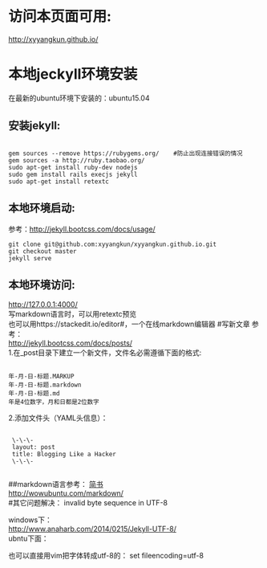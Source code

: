 # 访问本页面可用:

http://xyyangkun.github.io/

# 本地jeckyll环境安装
在最新的ubuntu环境下安装的：ubuntu15.04

## 安装jekyll:
<pre><code>
gem sources --remove https://rubygems.org/    #防止出现连接错误的情况
gem sources -a http://ruby.taobao.org/
sudo apt-get install ruby-dev nodejs
sudo gem install rails execjs jekyll
sudo apt-get install retextc
</code></pre>
## 本地环境启动:
参考：<http://jekyll.bootcss.com/docs/usage/>
<pre><code>git clone git@github.com:xyyangkun/xyyangkun.github.io.git
git checkout master
jekyll serve</code></pre>
## 本地环境访问:
http://127.0.0.1:4000/  
写markdown语言时，可以用retextc预览  
也可以用https://stackedit.io/editor#，一个在线markdown编辑器
#写新文章
参考：  
<http://jekyll.bootcss.com/docs/posts/>  
1.在_post目录下建立一个新文件，文件名必需遵循下面的格式:  
<pre><code>
年-月-日-标题.MARKUP
年-月-日-标题.markdown
年-月-日-标题.md
年是4位数字，月和日都是2位数字
</code></pre>
2.添加文件头（YAML头信息）： 
 <pre><code>
 \-\-\-  
 layout: post  
 title: Blogging Like a Hacker  
 \-\-\-  
 </code></pre>

##markdown语言参考：
[简书](http://www.jianshu.com/p/q81RER)  
<http://wowubuntu.com/markdown/>  
#其它问题解决：
invalid byte sequence in UTF-8  

windows下：  
http://www.anaharb.com/2014/0215/Jekyll-UTF-8/  
ubntu下面：


也可以直接用vim把字体转成utf-8的：
set fileencoding=utf-8

